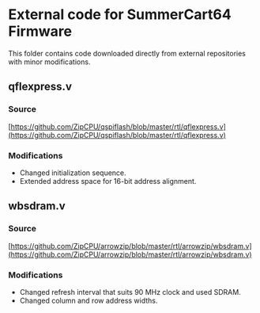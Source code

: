 # External code for SummerCart64 Firmware

This folder contains code downloaded directly from external repositories with minor modifications.

## qflexpress.v

### Source

[https://github.com/ZipCPU/qspiflash/blob/master/rtl/qflexpress.v](https://github.com/ZipCPU/qspiflash/blob/master/rtl/qflexpress.v)

### Modifications

- Changed initialization sequence.
- Extended address space for 16-bit address alignment.

## wbsdram.v

### Source

[https://github.com/ZipCPU/arrowzip/blob/master/rtl/arrowzip/wbsdram.v](https://github.com/ZipCPU/arrowzip/blob/master/rtl/arrowzip/wbsdram.v)

### Modifications

- Changed refresh interval that suits 90 MHz clock and used SDRAM.
- Changed column and row address widths.
